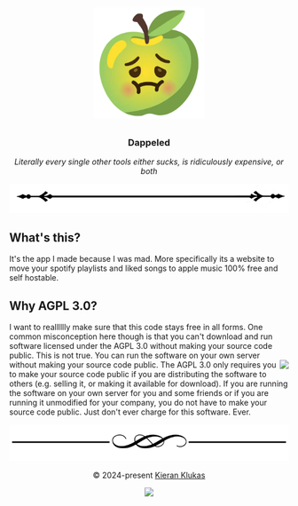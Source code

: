 <h3 align="center">
    <img src="https://raw.githubusercontent.com/taciturnaxolotl/dappeled/master/.github/images/dappeled.webp" width="200" alt="Logo"/><br/>
    <img src="https://raw.githubusercontent.com/taciturnaxolotl/carriage/master/.github/images/transparent.png" height="45" width="0px"/>
    <span>Dappeled</span>
    <img src="https://raw.githubusercontent.com/taciturnaxolotl/carriage/master/.github/images/transparent.png" height="30" width="0px"/>
</h3>

<p align="center">
    <i>Literally every single other tools either sucks, is ridiculously expensive, or both</i>
</p>

<p align="center">
	<img src="https://raw.githubusercontent.com/taciturnaxolotl/carriage/master/.github/images/line-break-thin.svg" />
</p>

## What's this?

It's the app I made because I was mad. More specifically its a website to move your spotify playlists and liked songs to apple music 100% free and self hostable.

## Why AGPL 3.0?

I want to realllllly make sure that this code stays free in all forms. One common misconception here though is that you can't download and run software licensed under the AGPL 3.0 without making your source code public. This is not true. You can run the software on your own server without making your source code public. <img src="https://cachet.dunkirk.sh/emojis/kitty-gun/r" align="right" /> The AGPL 3.0 only requires you to make your source code public if you are distributing the software to others (e.g. selling it, or making it available for download). If you are running the software on your own server for you and some friends or if you are running it unmodified for your company, you do not have to make your source code public. Just don't ever charge for this software. Ever.

<p align="center">
	<img src="https://raw.githubusercontent.com/taciturnaxolotl/carriage/master/.github/images/line-break.svg" />
</p>

<p align="center">
	&copy 2024-present <a href="https://github.com/taciturnaxolotl">Kieran Klukas</a>
</p>

<p align="center">
	<a href="https://github.com/taciturnaxolotl/dappeled/blob/master/LICENSE.md"><img src="https://img.shields.io/static/v1.svg?style=for-the-badge&label=License&message=AGPL 3.0&logoColor=d9e0ee&colorA=363a4f&colorB=b7bdf8"/></a>
</p>
